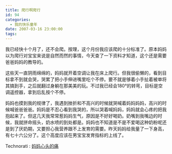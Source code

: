 ```yaml
---
title: 爬行啊爬行
id: 94
categories:
  - 我的快乐童年
date: 2007-03-16 23:00:00
tags:
---
```


我已经快十个月了，还不会爬。按理，这个月份我应该爬的十分标准了。原本妈妈以为爬行对宝宝来说是自然而然的事情，今天查了一下资料才知道，这个还是需要爸爸妈妈的教导的。

<div class="item-body">
<div class="item-content">

这些天一直阴雨绵绵的，妈妈就开着空调让我在床上爬行。但我很偷懒的，看到目标拿不到就会哭，哭累了把小手伸进嘴里吃个不停。要不就是够着小手扯着被单将其搞到手，之后就翻过身躺在那美美的玩。不过我已经会180°的转弯，目标是空调遥控器，拿到后乱按个不停。

妈妈也摸到我的规律了，我遇到挫折和不高兴的时候就哭喊着妈妈妈妈，高兴的时候喊爸爸爸爸。妈妈是不忍心看到我哭的，所以哭着喊妈妈，妈妈就会心疼的把我抱起来了。但这几天我常常惹妈妈生气，原因是不好好喝奶。奶嘴到我嘴边的时候，我就拼命摇头，奶水喷的到处都是。妈妈也不知道是不是不爱喝这种奶粉呢还是到了厌奶期，又要担心我营养跟不上发育的需要。昨天妈妈给我量了一下身高，有七十六公分了。这个高度应该在男宝宝发育指标的上线了。

</div>
</div>

  <!-- Tag links generated by Zoundry Blog Writer. Do not manually edit. http://www.zoundry.com -->
  <span class="ztags"><span class="ztagspace">Technorati</span> : [妈妈心头的痛](http://technorati.com/tag/%E5%A6%88%E5%A6%88%E5%BF%83%E5%A4%B4%E7%9A%84%E7%97%9B)</span>